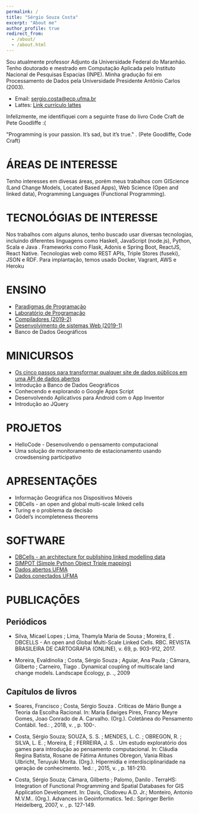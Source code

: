 ```yaml
---
permalink: /
title: "Sérgio Souza Costa"
excerpt: "About me"
author_profile: true
redirect_from: 
  - /about/
  - /about.html
---
```


Sou atualmente professor Adjunto da Universidade Federal do Maranhão. Tenho doutorado e mestrado em Computação Aplicada pelo Instituto Nacional de Pesquisas Espacias (INPE). Minha gradução foi em Processamento de Dados pela Universidade Presidente Antônio Carlos (2003). 

* Email: sergio.costa@ecp.ufma.br
* Lattes: [Link currículo lattes](http://lattes.cnpq.br/2073311645132958)

Infelizmente, me identifiquei com a seguinte frase do livro Code Craft de Pete Goodliffe :(

  "Programming is your passion. It’s sad, but it’s true." . (Pete Goodliffe, Code Craft)

# ÁREAS DE INTERESSE

Tenho interesses em divesas áreas, porém meus trabalhos com GIScience (Land Change Models, Located Based Apps), Web Science (Open and linked data), Programming Languages (Functional Programming).

# TECNOLÓGIAS DE INTERESSE

Nos trabalhos com alguns alunos, tenho buscado usar diversas tecnologias, incluindo diferentes linguagens como Haskell, JavaScript (node.js), Python, Scala e Java . Frameworks como Flask, Adonis e Spring Boot, ReactJS, React Native. Tecnologias web como REST APIs, Triple Stores (fuseki), JSON e RDF. Para implantação, temos usado Docker, Vagrant, AWS e Heroku

# ENSINO
* [Paradigmas de Programação](https://github.com/profsergiocosta/pp2019_2)
* [Laboratório de Programação](https://github.com/profsergiocosta/lp2019_2)
* [Compiladores (2019-2)](https://github.com/profsergiocosta/cp2019_2)
* [Desenvolvimento de sistemas Web (2019-1)](https://github.com/profsergiocosta/dsw20191/)
* Banco de Dados Geográficos

# MINICURSOS

* [Os cinco passos para transformar qualquer site de dados públicos em uma API de dados abertos](https://github.com/profsergiocosta/minicurso_ercemapi)
* Introdução a Banco de Dados Geográficos
* Conhecendo e explorando o Google Apps Script
* Desenvolvendo Aplicativos para Android com o App Inventor
* Introdução ao JQuery 

# PROJETOS
* HelloCode - Desenvolvendo o pensamento computacional
* Uma solução de monitoramento de estacionamento usando crowdsensing participativo

# APRESENTAÇÕES
* Informação Geográfica nos Dispositivos Móveis
* DBCells - an open and global multi-scale linked cells
* Turing e o problema da decisão
* Gödel’s incompleteness theorems

# SOFTWARE

* [DBCells - an architecture for publishing linked modelling data](https://github.com/profsergiocosta/dbcells)
* [SIMPOT (Simple Python Object Triple mapping)](https://github.com/inovacampus/simpot)
* [Dados abertos UFMA](https://github.com/inovacampus/api-dadosabertos-ufma/)
* [Dados conectados UFMA](https://github.com/inovacampus/linked-open-data-ufma)

# PUBLICAÇÕES

## Periódicos

* Silva, Micael Lopes ; Lima, Thamyla Maria de Sousa ; Moreira, E . DBCELLS - An open and Global Multi-Scale Linked Cells. RBC. REVISTA BRASILEIRA DE CARTOGRAFIA (ONLINE), v. 69, p. 903-912, 2017. 

* Moreira, Evaldinolia ; Costa, Sérgio Souza ; Aguiar, Ana Paula ; Câmara, Gilberto ; Carneiro, Tiago . Dynamical coupling of multiscale land change models. Landscape Ecology, p. ., 2009

## Capítulos de livros

* Soares, Francisco ; Costa, Sérgio Souza . Críticas de Mário Bunge a Teoria da Escolha Racional. In: Maria Edwiges Pires, Francy Meyre Gomes, Joao Conrado de A. Carvalho. (Org.). Coletânea do Pensamento Contábil. 1ed.: , 2018, v. , p. 100-.

* Costa, Sérgio Souza; SOUZA, S. S. ; MENDES, L. C. ; OBREGON, R. ; SILVA, L. E. ; Moreira, E ; FERREIRA, J. S. . Um estudo exploratório dos games para introdução ao pensamento computacional. In: Cláudia Regina Batista, Rosane de Fátima Antunes Obregon, Vania Ribas Ulbricht, Teruyuki Morita. (Org.). Hipermídia e interdisciplinaridade na geração de conhecimento. 1ed.: , 2015, v. , p. 181-210.

* Costa, Sérgio Souza; Câmara, Gilberto ; Palomo, Danilo . TerraHS: Integration of Functional Programming and Spatial Databases for GIS Application Development. In: Davis, Clodoveu A.D. Jr.; Monteiro, Antonio M.V.M.. (Org.). Advances in Geoinformatics. 1ed.: Springer Berlin Heidelberg, 2007, v. , p. 127-149.






